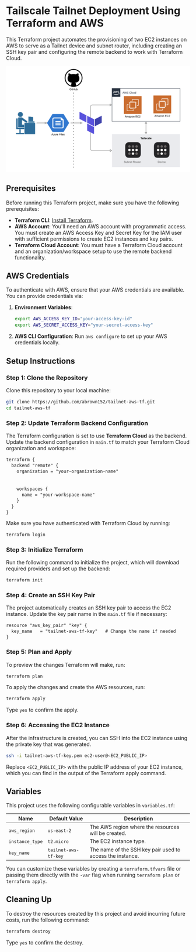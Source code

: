 # Tailscale Tailnet Deployment Using Terraform and AWS


This Terraform project automates the provisioning of two EC2 instances on AWS to serve as a Tailnet device and subnet router, including creating an SSH key pair and configuring the remote backend to work with Terraform Cloud.

<div align="center">
  <img src="https://github.com/abrown152/tailnet-aws-tf/blob/main/TailscaleProjectDiagram.png" alt="relational project diagram" style="width:700px;"/>
</div>

## Prerequisites


Before running this Terraform project, make sure you have the following prerequisites:


- **Terraform CLI**: [Install Terraform](https://learn.hashicorp.com/tutorials/terraform/install-cli).
- **AWS Account**: You'll need an AWS account with programmatic access. You must create an AWS Access Key and Secret Key for the IAM user with sufficient permissions to create EC2 instances and key pairs.
- **Terraform Cloud Account**: You must have a Terraform Cloud account and an organization/workspace setup to use the remote backend functionality.
  
## AWS Credentials


To authenticate with AWS, ensure that your AWS credentials are available. You can provide credentials via:


1. **Environment Variables**:
   ```bash
   export AWS_ACCESS_KEY_ID="your-access-key-id"
   export AWS_SECRET_ACCESS_KEY="your-secret-access-key"
   
2. **AWS CLI Configuration**:
   Run `aws configure` to set up your AWS credentials locally.


## Setup Instructions


### Step 1: Clone the Repository
Clone this repository to your local machine:


```bash
git clone https://github.com/abrown152/tailnet-aws-tf.git
cd tailnet-aws-tf
```


### Step 2: Update Terraform Backend Configuration
The Terraform configuration is set to use **Terraform Cloud** as the backend. Update the backend configuration in `main.tf` to match your Terraform Cloud organization and workspace:


```hcl
terraform {
  backend "remote" {
    organization = "your-organization-name"


    workspaces {
      name = "your-workspace-name"
    }
  }
}
```


Make sure you have authenticated with Terraform Cloud by running:


```bash
terraform login
```


### Step 3: Initialize Terraform


Run the following command to initialize the project, which will download required providers and set up the backend:


```bash
terraform init
```


### Step 4: Create an SSH Key Pair


The project automatically creates an SSH key pair to access the EC2 instance. Update the key pair name in the `main.tf` file if necessary:


```hcl
resource "aws_key_pair" "key" {
  key_name   = "tailnet-aws-tf-key"   # Change the name if needed
}
```


### Step 5: Plan and Apply


To preview the changes Terraform will make, run:


```bash
terraform plan
```


To apply the changes and create the AWS resources, run:


```bash
terraform apply
```


Type `yes` to confirm the apply.


### Step 6: Accessing the EC2 Instance


After the infrastructure is created, you can SSH into the EC2 instance using the private key that was generated.


```bash
ssh -i tailnet-aws-tf-key.pem ec2-user@<EC2_PUBLIC_IP>
```


Replace `<EC2_PUBLIC_IP>` with the public IP address of your EC2 instance, which you can find in the output of the Terraform apply command.


## Variables


This project uses the following configurable variables in `variables.tf`:


| Name              | Default Value        | Description                                              |
| ----------------- | -------------------- | -------------------------------------------------------- |
| `aws_region`      | `us-east-2`           | The AWS region where the resources will be created.       |
| `instance_type`   | `t2.micro`            | The EC2 instance type.                                   |
| `key_name`        | `tailnet-aws-tf-key`  | The name of the SSH key pair used to access the instance. |


You can customize these variables by creating a `terraform.tfvars` file or passing them directly with the `-var` flag when running `terraform plan` or `terraform apply`.


## Cleaning Up


To destroy the resources created by this project and avoid incurring future costs, run the following command:


```bash
terraform destroy
```


Type `yes` to confirm the destroy.
